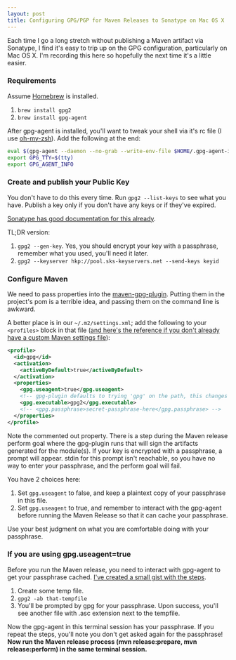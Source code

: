 ```yaml
---
layout: post
title: Configuring GPG/PGP for Maven Releases to Sonatype on Mac OS X
---
```


Each time I go a long stretch without publishing a Maven artifact via Sonatype, I find it's easy to trip up on the GPG configuration, particularly on Mac OS X. I'm recording this here so hopefully the next time it's a little easier.

### Requirements

Assume [Homebrew](http://brew.sh/) is installed.

1. `brew install gpg2`
2. `brew install gpg-agent`

After gpg-agent is installed, you'll want to tweak your shell via it's rc file (I use [oh-my-zsh](https://github.com/robbyrussell/oh-my-zsh)). Add the following at the end:

```sh
eval $(gpg-agent --daemon --no-grab --write-env-file $HOME/.gpg-agent-info)
export GPG_TTY=$(tty)
export GPG_AGENT_INFO
```

### Create and publish your Public Key

You don't have to do this every time. Run `gpg2 --list-keys` to see what you have. Publish a key only if you don't have any keys or if they've expired.

[Sonatype has good documentation for this already](http://central.sonatype.org/pages/working-with-pgp-signatures.html). 

TL;DR version:

1. `gpg2 --gen-key`. Yes, you should encrypt your key with a passphrase, remember what you used, you'll need it later.
2. `gpg2 --keyserver hkp://pool.sks-keyservers.net --send-keys keyid`

### Configure Maven

We need to pass properties into the [maven-gpg-plugin](). Putting them in the project's pom is a terrible idea, and passing them on the command line is awkward.

A better place is in our `~/.m2/settings.xml`; add the following to your `<profiles>` block in that file ([and here's the reference if you don't already have a custom Maven settings file](https://maven.apache.org/settings.html)):

```xml
<profile>
  <id>gpg</id>
  <activation>
    <activeByDefault>true</activeByDefault>
  </activation>
  <properties>
    <gpg.useagent>true</gpg.useagent>
    <!-- gpg-plugin defaults to trying 'gpg' on the path, this changes that to 'gpg2' instead -->
    <gpg.executable>gpg2</gpg.executable>
    <!-- <gpg.passphrase>secret-passphrase-here</gpg.passphrase> -->
  </properties>
</profile>
```

Note the commented out property. There is a step during the Maven release perform goal where the gpg-plugin runs that will sign the artifacts generated for the module(s). If your key is encrypted with a passphrase, a prompt will appear. stdin for this prompt isn't reachable, so you have no way to enter your passphrase, and the perform goal will fail. 

You have 2 choices here:

1. Set `gpg.useagent` to false, and keep a plaintext copy of your passphrase in this file.
2. Set `gpg.useagent` to true, and remember to interact with the gpg-agent before running the Maven Release so that it can cache your passphrase.

Use your best judgment on what you are comfortable doing with your passphrase.

### If you are using gpg.useagent=true

Before you run the Maven release, you need to interact with gpg-agent to get your passphrase cached. [I've created a small gist with the steps](https://gist.github.com/nblair/0ab78266b5226c81f6be). 

1. Create some temp file.
2. `gpg2 -ab that-tempfile`
3. You'll be prompted by gpg for your passphrase. Upon success, you'll see another file with .asc extension next to the tempfile.

Now the gpg-agent in this terminal session has your passphrase. If you repeat the steps, you'll note you don't get asked again for the passphrase! **Now run the Maven release process (mvn release:prepare, mvn release:perform) in the same terminal session.**





 